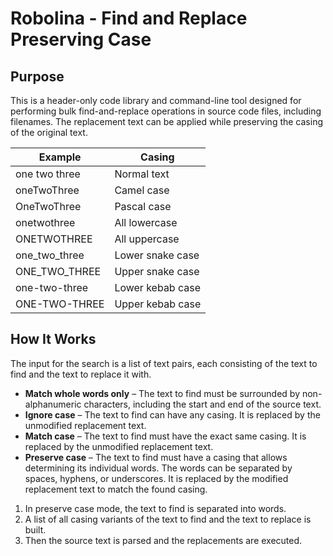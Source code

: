 # Robolina - Find and Replace Preserving Case

## Purpose

This is a header-only code library and command-line tool designed for performing 
bulk find-and-replace operations in source code files, including filenames. The 
replacement text can be applied while preserving the casing of the original text.

| Example        | Casing            |
|--------------- |------------------|
| one two three  | Normal text      |
| oneTwoThree    | Camel case       |
| OneTwoThree    | Pascal case      |
| onetwothree    | All lowercase    |
| ONETWOTHREE    | All uppercase    |
| one_two_three  | Lower snake case |
| ONE_TWO_THREE  | Upper snake case |
| one-two-three  | Lower kebab case |
| ONE-TWO-THREE  | Upper kebab case |

## How It Works

The input for the search is a list of text pairs, each consisting of the text to 
find and the text to replace it with.

* **Match whole words only** – The text to find must be surrounded by 
  non-alphanumeric characters, including the start and end of the source text.
* **Ignore case** – The text to find can have any casing. It is replaced by the 
  unmodified replacement text.
* **Match case** – The text to find must have the exact same casing. It is 
  replaced by the unmodified replacement text.
* **Preserve case** – The text to find must have a casing that allows determining 
  its individual words. The words can be separated by spaces, hyphens, or 
  underscores. It is replaced by the modified replacement text to match the found 
  casing.

1. In preserve case mode, the text to find is separated into words.
2. A list of all casing variants of the text to find and the text to replace is 
   built.
3. Then the source text is parsed and the replacements are executed.
